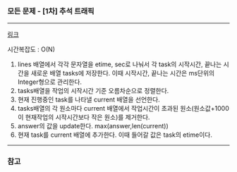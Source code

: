 ### 모든 문제 - [1차] 추석 트래픽
___

[링크](https://programmers.co.kr/learn/courses/30/lessons/17676?language=python3)

시간복잡도 : O(N)

1. lines 배열에서 각각 문자열을 etime, sec로 나눠서 각 task의 시작시간, 끝나는 시간을 새로운 배열 tasks에 저장한다. 이때 시작시간, 끝나는 시간은 ms단위의 Integer형으로 관리한다.
2. tasks배열을 작업의 시작시간 기준 오름차순으로 정렬한다.
3. 현재 진행중인 task를 나타낼 current 배열을 선언한다.
4. tasks배열의 각 원소마다 current 배열에서 작업시간이 초과된 원소(원소값+1000이 현재작업의 시작시간보다 작은 원소)를 제거한다.
5. answer의 값을 update한다. max(answer,len(current))
6. 현재 task를 current 배열에 추가한다. 이때 들어갈 값은 task의 etime이다.

___
### 참고
